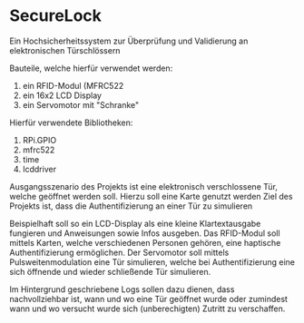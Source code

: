 # SecureLock
Ein Hochsicherheitssystem zur Überprüfung und Validierung an elektronischen Türschlössern

Bauteile, welche hierfür verwendet werden:
  1. ein RFID-Modul (MFRC522
  2. ein 16x2 LCD Display
  3. ein Servomotor mit "Schranke"

Hierfür verwendete Bibliotheken:
  1. RPi.GPIO
  2. mfrc522
  3. time
  4. lcddriver

Ausgangsszenario des Projekts ist eine elektronisch verschlossene Tür, welche geöffnet werden soll. Hierzu soll eine Karte genutzt werden
Ziel des Projekts ist, dass die Authentifizierung an einer Tür zu simulieren

Beispielhaft soll so ein LCD-Display als eine kleine Klartextausgabe fungieren und Anweisungen sowie Infos ausgeben.
Das RFID-Modul soll mittels Karten, welche verschiedenen Personen gehören, eine haptische Authentifizierung ermöglichen.
Der Servomotor soll mittels Pulsweitenmodulation eine Tür simulieren, welche bei Authentifizierung eine sich öffnende und wieder schließende Tür simulieren.

Im Hintergrund geschriebene Logs sollen dazu dienen, dass nachvollziehbar ist, wann und wo eine Tür geöffnet wurde oder zumindest wann und wo versucht wurde sich (unberechigten) Zutritt zu verschaffen. 
